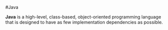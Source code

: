 #Java
**Java** is a high-level, class-based, object-oriented programming language that is designed to have as few implementation dependencies as possible.
